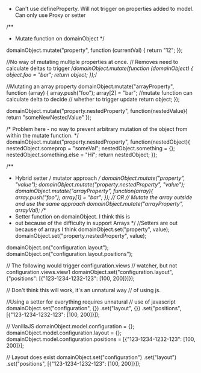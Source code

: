 * Can't use defineProperty. Will not trigger on properties added to model. 
Can only use Proxy or setter

/**
 * Mutate function on domainObject
 */

domainObject.mutate("property", function (currentVal) {
    return "12";
});

//No way of mutating multiple properties at once.
// Removes need to calculate deltas to trigger
/*domainObject.mutate(function (domainObject) {
    object.foo = "bar";
    return object;
});*/

//Mutating an array property
domainObject.mutate("arrayProperty", function (array) {
    array.push("foo");
    array[2] = "bar";
    //mutate function can calculate delta to decide
    // whether to trigger update
    return object;
});

domainObject.mutate("property.nestedProperty", function(nestedValue){
    return "someNewNestedValue"
});

/*
Problem here - no way to prevent arbitrary mutation
 of the object from within the mutate function.
 */
domainObject.mutate("property.nestedProperty", function(nestedObject){
    nestedObject.someprop = "someVal";
    nestedObject.something = {};
    nestedObject.something.else = "Hi";
    return nestedObject;
});

/**
 * Hybrid setter / mutator approach
 */
domainObject.mutate("property", "value");
domainObject.mutate("property.nestedProperty", "value");
domainObject.mutate("arrayProperty", function(array){
    array.push("foo");
    array[1] = "bar";
});
// OR
// Mutate the array outside and use the same approach
domainObject.mutate("arrayProperty", arrayVal);
/**
 * Setter function on domainObject. I think this is
 * out because of the difficulty in support Arrays
 */
//Setters are out because of arrays I think
domainObject.set("property", value);
domainObject.set("property.nestedProperty", value);

domainObject.on("configuration.layout");
domainObject.on("configuration.layout.positions");

// The following would trigger configuration.views
// watcher, but not configuration.views.view1
domainObject.set("configuration.layout", {"positions": [{"123-1234-1232-123": [100, 200]}]});

// Don't think this will work, it's an unnatural way
// of using js.

//Using a setter for everything requires unnatural
// use of javascript
domainObject.set("configuration", {})
    .set("layout", {})
    .set("positions", [{"123-1234-1232-123": [100, 200]}]);

// VanillaJS
domainObject.model.configuration = {};
domainObject.model.configuration.layout = {};
domainObject.model.configuration.positions = [{"123-1234-1232-123": [100, 200]}];

// Layout does exist
domainObject.set("configuration")
    .set("layout")
    .set("positions", [{"123-1234-1232-123": [100, 200]}]);